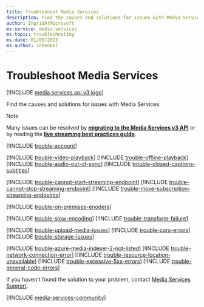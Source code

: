 ```yaml
---
title: Troubleshoot Media Services
description: Find the causes and solutions for issues with Media Services.
author: IngridAtMicrosoft
ms.service: media-services
ms.topic: troubleshooting
ms.date: 01/09/2023
ms.author: inhenkel
---
```

# Troubleshoot Media Services

[!INCLUDE [media services api v3 logo](./includes/v3-hr.md)]

Find the causes and solutions for issues with Media Services.

> [!NOTE]
> Many issues can be resolved by [**migrating to the Media Services v3 API**](migrate-v-2-v-3-migration-introduction.md) or by reading the [**live streaming best practices guide**](live-event-streaming-best-practices-guide.md).

<!-- Account issues -->

[!INCLUDE [trouble-account](includes/trouble-account.md)]

<!-- Video playback and downloading issues -->

[!INCLUDE [trouble-video-playback](includes/trouble-video-playback.md)]
[!INCLUDE [trouble-offline-playback](includes/trouble-offline-playback.md)]
[!INCLUDE [trouble-audio-out-of-sync](includes/trouble-audio-out-of-sync.md)]
[!INCLUDE [trouble-closed-captions-subtitles](includes/trouble-closed-captions-subtitles.md)]

<!-- Streaming endpoint issues -->
[!INCLUDE [trouble-cannot-start-streaming-endpoint](includes/trouble-cannot-start-streaming-endpoint.md)]
[!INCLUDE [trouble-cannot-stop-streaming-endpoint](./includes/trouble-cannot-stop-streaming-endpoint.md)]
[!INCLUDE [trouble-move-subscription-streaming-endpoints](./includes/trouble-move-subscription-streaming-endpoints.md)]

<!-- Encoding issues -->

[!INCLUDE [trouble-on-premises-enoders](includes/trouble-on-premises-enoders.md)]

[!INCLUDE [trouble-slow-encoding](includes/trouble-slow-encoding.md)]
[!INCLUDE [trouble-transform-failure](includes/trouble-transform-failure.md)]

<!-- Storage issues -->

[!INCLUDE [trouble-upload-media-issues](includes/trouble-upload-media-issues.md)]
[!INCLUDE [trouble-cors-errors](includes/trouble-cors-errors.md)]
[!INCLUDE [trouble-storage-issues](includes/trouble-storage-issues.md)]

<!-- Miscellaneous issues -->

[!INCLUDE [trouble-azure-media-indexer-2-not-listed](includes/trouble-azure-media-indexer-2-not-listed.md)]
[!INCLUDE [trouble-network-connection-error](./includes/trouble-network-connection-error.md)]
[!INCLUDE [trouble-resource-location-unavailable](./includes/trouble-downloading.md)]
[!INCLUDE [trouble-excessive-5xx-errors](includes/trouble-excessive-5xx-errors.md)]
[!INCLUDE [trouble-general-code-errors](includes/trouble-general-code-errors.md)]

If you haven't found the solution to your problem, contact [Media Services Support](https://portal.azure.com/#blade/Microsoft_Azure_Support/HelpAndSupportBlade/newsupportrequest?amspage=troubleshootingdoc).

[!INCLUDE [media-services-community](includes/media-services-community.md)]
